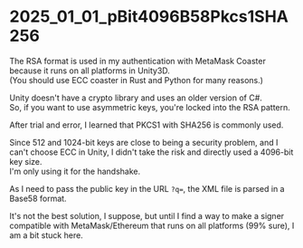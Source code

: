 
# 2025_01_01_pBit4096B58Pkcs1SHA256

The RSA format is used in my authentication with MetaMask Coaster because it runs on all platforms in Unity3D.  
(You should use ECC coaster in Rust and Python for many reasons.)

Unity doesn't have a crypto library and uses an older version of C#.  
So, if you want to use asymmetric keys, you're locked into the RSA pattern.

After trial and error, I learned that PKCS1 with SHA256 is commonly used.

Since 512 and 1024-bit keys are close to being a security problem, and I can't choose ECC in Unity, I didn't take the risk and directly used a 4096-bit key size.  
I'm only using it for the handshake.

As I need to pass the public key in the URL `?q=`, the XML file is parsed in a Base58 format.

It's not the best solution, I suppose, but until I find a way to make a signer compatible with MetaMask/Ethereum that runs on all platforms (99% sure), I am a bit stuck here.

